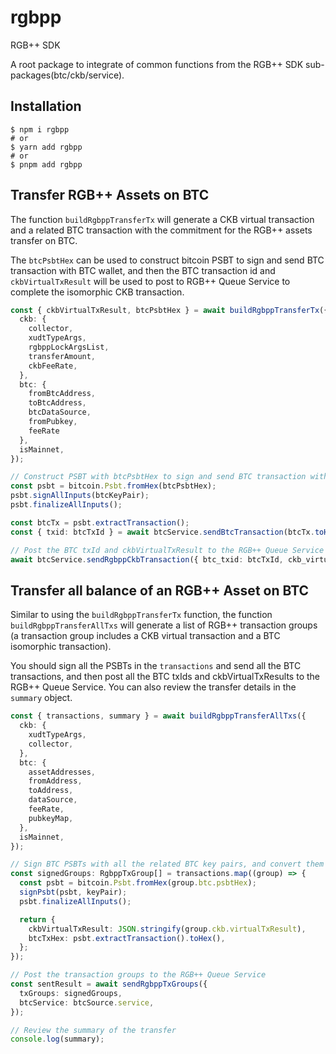 # rgbpp

RGB++ SDK

A root package to integrate of common functions from the RGB++ SDK sub-packages(btc/ckb/service).

## Installation

```
$ npm i rgbpp
# or
$ yarn add rgbpp
# or
$ pnpm add rgbpp
```

## Transfer RGB++ Assets on BTC

The function `buildRgbppTransferTx` will generate a CKB virtual transaction and a related BTC transaction with the commitment for the RGB++ assets transfer on BTC. 

The `btcPsbtHex` can be used to construct bitcoin PSBT to sign and send BTC transaction with BTC wallet, and then the BTC transaction id and `ckbVirtualTxResult` will be used to post to RGB++ Queue Service to complete the isomorphic CKB transaction.

```TypeScript
const { ckbVirtualTxResult, btcPsbtHex } = await buildRgbppTransferTx({
  ckb: {
    collector,
    xudtTypeArgs,
    rgbppLockArgsList,
    transferAmount,
    ckbFeeRate,
  },
  btc: {
    fromBtcAddress,
    toBtcAddress,
    btcDataSource,
    fromPubkey,
    feeRate
  },
  isMainnet,
});

// Construct PSBT with btcPsbtHex to sign and send BTC transaction with the BTC key pair
const psbt = bitcoin.Psbt.fromHex(btcPsbtHex);
psbt.signAllInputs(btcKeyPair);
psbt.finalizeAllInputs();

const btcTx = psbt.extractTransaction();
const { txid: btcTxId } = await btcService.sendBtcTransaction(btcTx.toHex());

// Post the BTC txId and ckbVirtualTxResult to the RGB++ Queue Service
await btcService.sendRgbppCkbTransaction({ btc_txid: btcTxId, ckb_virtual_result: ckbVirtualTxResult });
```

## Transfer all balance of an RGB++ Asset on BTC

Similar to using the `buildRgbppTransferTx` function, the function `buildRgbppTransferAllTxs` will generate a list of RGB++ transaction groups (a transaction group includes a CKB virtual transaction and a BTC isomorphic transaction).

You should sign all the PSBTs in the `transactions` and send all the BTC transactions, and then post all the BTC txIds and ckbVirtualTxResults to the RGB++ Queue Service. You can also review the transfer details in the `summary` object.

```TypeScript
const { transactions, summary } = await buildRgbppTransferAllTxs({
  ckb: {
    xudtTypeArgs,
    collector,
  },
  btc: {
    assetAddresses,
    fromAddress,
    toAddress,
    dataSource,
    feeRate,
    pubkeyMap,
  },
  isMainnet,
});

// Sign BTC PSBTs with all the related BTC key pairs, and convert them to BTC transactions
const signedGroups: RgbppTxGroup[] = transactions.map((group) => {
  const psbt = bitcoin.Psbt.fromHex(group.btc.psbtHex);
  signPsbt(psbt, keyPair);
  psbt.finalizeAllInputs();

  return {
    ckbVirtualTxResult: JSON.stringify(group.ckb.virtualTxResult),
    btcTxHex: psbt.extractTransaction().toHex(),
  };
});

// Post the transaction groups to the RGB++ Queue Service
const sentResult = await sendRgbppTxGroups({
  txGroups: signedGroups,
  btcService: btcSource.service,
});

// Review the summary of the transfer
console.log(summary);
```
